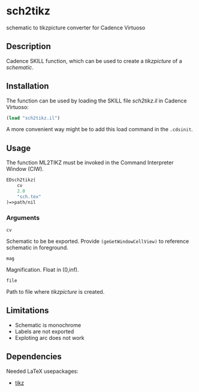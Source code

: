 # sch2tikz
schematic to tikzpicture converter for Cadence Virtuoso

## Description

Cadence SKILL function, which can be used to create
a *tikzpicture* of a *schematic*.

## Installation

The function can be used by loading the SKILL
file *sch2tikz.il* in Cadence Virtuoso:

``` scheme
(load "sch2tikz.il")
```
A more convenient way might be to add this load command in the `.cdsinit`.

## Usage

The function ML2TIKZ must be invoked in the Command Interpreter Window (CIW).

``` scheme
EDsch2tikz( 
	cv
	2.0
	"sch.tex"
)=>path/nil
```
### Arguments

`cv`

Schematic to be be exported. 
Provide `(geGetWindowCellView)` to reference schematic in foreground.

`mag`

Magnification. Float in (0,inf).

`file`

Path to file where *tikzpicture* is created.

## Limitations

- Schematic is monochrome
- Labels are not exported
- Exploting arc does not work

## Dependencies

Needed LaTeX usepackages:

+ [tikz](https://www.ctan.org/pkg/pgf)
